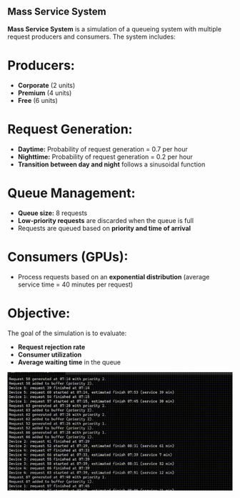 ## Mass Service System

**Mass Service System** is a simulation of a queueing system with multiple request producers and consumers. The system includes:

# Producers:
- **Corporate** (2 units)
- **Premium** (4 units)
- **Free** (6 units)

# Request Generation:
- **Daytime:** Probability of request generation = 0.7 per hour
- **Nighttime:** Probability of request generation = 0.2 per hour
- **Transition between day and night** follows a sinusoidal function

# Queue Management:
- **Queue size:** 8 requests
- **Low-priority requests** are discarded when the queue is full
- Requests are queued based on **priority and time of arrival**

# Consumers (GPUs):
- Process requests based on an **exponential distribution** (average service time = 40 minutes per request)

# Objective:
The goal of the simulation is to evaluate:
- **Request rejection rate**
- **Consumer utilization**
- **Average waiting time** in the queue

![Example](example.gif)
